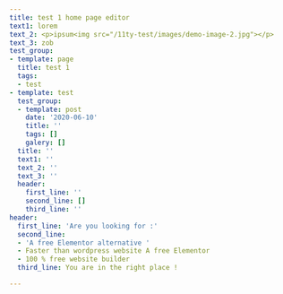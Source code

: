 ```yaml
---
title: test 1 home page editor
text1: lorem
text_2: <p>ipsum<img src="/11ty-test/images/demo-image-2.jpg"></p>
text_3: zob
test_group:
- template: page
  title: test 1
  tags:
  - test
- template: test
  test_group:
  - template: post
    date: '2020-06-10'
    title: ''
    tags: []
    galery: []
  title: ''
  text1: ''
  text_2: ''
  text_3: ''
  header:
    first_line: ''
    second_line: []
    third_line: ''
header:
  first_line: 'Are you looking for :'
  second_line:
  - 'A free Elementor alternative '
  - Faster than wordpress website A free Elementor
  - 100 % free website builder
  third_line: You are in the right place !

---
```

